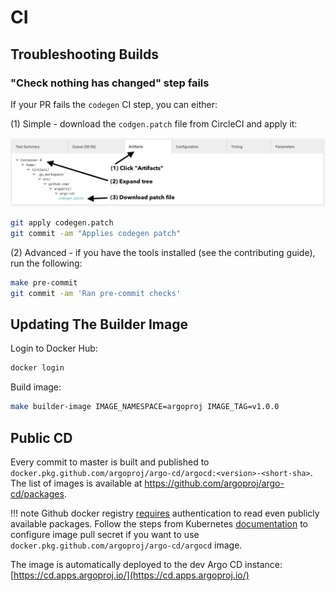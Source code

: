 # CI

## Troubleshooting Builds

### "Check nothing has changed" step fails
 
If your PR fails the `codegen` CI step, you can either:

(1) Simple - download the `codgen.patch` file from CircleCI and apply it:

![download codegen patch file](../assets/download-codegen-patch-file.png)

```bash
git apply codegen.patch 
git commit -am "Applies codegen patch"
```

(2) Advanced - if you have the tools installed (see the contributing guide), run the following:

```bash
make pre-commit
git commit -am 'Ran pre-commit checks'
```

## Updating The Builder Image

Login to Docker Hub:

```bash
docker login
```

Build image:

```bash
make builder-image IMAGE_NAMESPACE=argoproj IMAGE_TAG=v1.0.0
```

## Public CD

Every commit to master is built and published to `docker.pkg.github.com/argoproj/argo-cd/argocd:<version>-<short-sha>`. The list of images is available at
https://github.com/argoproj/argo-cd/packages.

!!! note
    Github docker registry [requires](https://github.community/t5/GitHub-Actions/docker-pull-from-public-GitHub-Package-Registry-fail-with-quot/m-p/32888#M1294) authentication to read
    even publicly available packages. Follow the steps from Kubernetes [documentation](https://kubernetes.io/docs/tasks/configure-pod-container/pull-image-private-registry)
    to configure image pull secret if you want to use `docker.pkg.github.com/argoproj/argo-cd/argocd` image.

The image is automatically deployed to the dev Argo CD instance: [https://cd.apps.argoproj.io/](https://cd.apps.argoproj.io/)
